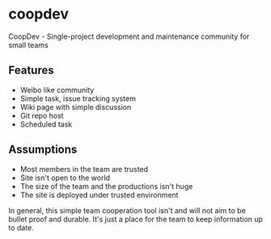 coopdev
=======

CoopDev - Single-project development and maintenance community for small teams

Features
--------

 - Weibo like community
 - Simple task, issue tracking system
 - Wiki page with simple discussion
 - Git repo host
 - Scheduled task

Assumptions
-----------

 - Most members in the team are trusted
 - Site isn't open to the world
 - The size of the team and the productions isn't huge
 - The site is deployed under trusted environment

In general, this simple team cooperation tool isn't and will not aim to be
bullet proof and durable. It's just a place for the team to keep information
up to date.
